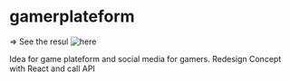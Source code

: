 # gamerplateform

=> See the resul ![here](gamer-plateform.netlify.app)

Idea for game plateform and social media for gamers.
Redesign Concept with React and call API
